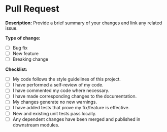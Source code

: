 # Pull Request

**Description:**
Provide a brief summary of your changes and link any related issue.

**Type of change:**

- [ ] Bug fix
- [ ] New feature
- [ ] Breaking change

**Checklist:**

- [ ] My code follows the style guidelines of this project.
- [ ] I have performed a self-review of my code.
- [ ] I have commented my code where necessary.
- [ ] I have made corresponding changes to the documentation.
- [ ] My changes generate no new warnings.
- [ ] I have added tests that prove my fix/feature is effective.
- [ ] New and existing unit tests pass locally.
- [ ] Any dependent changes have been merged and published in downstream modules.

